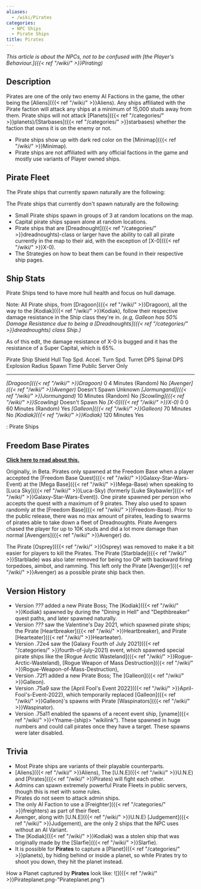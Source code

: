 ```yaml
---
aliases:
  - /wiki/Pirates
categories:
  - NPC Ships
  - Pirate Ships
title: Pirates
---
```


_This article is about the NPCs, not to be confused with [the Player's Behaviour.]({{< ref "/wiki/" >}}Pirating)_

## Description

Pirates are one of the only two enemy AI Factions in the game, the other being the [Aliens]({{< ref "/wiki/" >}}Aliens). Any ships affiliated with the Pirate faction will attack any ships at a minimum of 15,000 studs away from them. Pirate ships will not attack [Planets]({{< ref "/categories/" >}}planets)/[Starbases]({{< ref "/categories/" >}}starbases) whether the faction that owns it is on the enemy or not.

- Pirate ships show up with dark red color on the [Minimap]({{< ref "/wiki/" >}}Minimap).
- Pirate ships are not affiliated with any official factions in the game and mostly use variants of Player owned ships.

## Pirate Fleet

The Pirate ships that currently spawn naturally are the following:

<div class="shipnav">

</div>

The Pirate ships that currently don't spawn naturally are the following:

<div class="shipnav">

</div>

- Small Pirate ships spawn in groups of 3 at random locations on the map.
- Capital pirate ships spawn alone at random locations.
- Pirate ships that are [Dreadnought]({{< ref "/categories/" >}}dreadnoughts)-class or larger have the ability to call all pirate currently in the map to their aid, with the exception of [X-0]({{< ref "/wiki/" >}}X-0).
- The Strategies on how to beat them can be found in their respective ship pages.

## Ship Stats

Pirate Ships tend to have more hull health and focus on hull damage.

Note: All Pirate ships, from [Dragoon]({{< ref "/wiki/" >}}Dragoon), all the way to the [Kodiak]({{< ref "/wiki/" >}}Kodiak), follow their respective damage resistance in the Ship class they're in. _(e.g, Galleon has 50% Damage Resistance due to being a [Dreadnoughts]({{< ref "/categories/" >}}dreadnoughts) class Ship.)_

As of this edit, the damage resistance of X-0 is bugged and it has the resistance of a Super Capital, which is 65%.

Pirate Ship Shield Hull Top Spd. Accel. Turn Spd. Turret DPS Spinal DPS Explosion Radius Spawn Time Public Server Only

---

_[Dragoon]({{< ref "/wiki/" >}}Dragoon)_ 0 4 Minutes (Random) No _[Avenger]({{< ref "/wiki/" >}}Avenger)_ Doesn't Spawn Unknown _[Jormungand]({{< ref "/wiki/" >}}Jormungand)_ 10 Minutes (Random) No _[Scowling]({{< ref "/wiki/" >}}Scowling)_ Doesn't Spawn No _[X-0]({{< ref "/wiki/" >}}X-0)_ 0 0 60 Minutes (Random) Yes _[Galleon]({{< ref "/wiki/" >}}Galleon)_ 70 Minutes No _[Kodiak]({{< ref "/wiki/" >}}Kodiak)_ 120 Minutes Yes

: Pirate Ships

## Freedom Base Pirates

<span class="mw-customtoggle-myDivision"><u>**Click here to read about this.**</u></span>

<div class="mw-collapsible mw-collapsed" id="mw-customcollapsible-myDivision">

Originally, in Beta. Pirates only spawned at the Freedom Base when a player accepted the [Freedom Base Quest]({{< ref "/wiki/" >}}Galaxy-Star-Wars-Event) at the [Mega Base]({{< ref "/wiki/" >}}Mega-Base) when speaking to [Luca Sky]({{< ref "/wiki/" >}}Luca-Sky) (formerly [Luke Skybawler]({{< ref "/wiki/" >}}Galaxy-Star-Wars-Event)). One pirate spawned per person who accepts the quest with a maximum of 9 pirates. They also used to spawn randomly at the [Freedom Base]({{< ref "/wiki/" >}}Freedom-Base). Prior to the public release, there was no max amount of pirates, leading to swarms of pirates able to take down a fleet of Dreadnoughts. Pirate Avengers chased the player for up to 10K studs and did a lot more damage than normal [Avengers]({{< ref "/wiki/" >}}Avenger) do.

The Pirate [Osprey]({{< ref "/wiki/" >}}Osprey) was removed to make it a bit easier for players to kill the Pirates. The Pirate [Starblade]({{< ref "/wiki/" >}}Starblade) was also later removed for being too OP with backward firing torpedoes, aimbot, and ramming. This left only the Pirate [Avenger]({{< ref "/wiki/" >}}Avenger) as a possible pirate ship back then.

</div>

## Version History

- Version _???_ added a new Pirate Boss; The [Kodiak]({{< ref "/wiki/" >}}Kodiak) spawned by during the "Dining in Hell" and "Depthbreaker" quest paths, and later spawned naturally.
- Version _???_ saw the Valentine's Day 2021, which spawned pirate ships; the Pirate [Heartbreaker]({{< ref "/wiki/" >}}Heartbreaker), and Pirate [Hearteater]({{< ref "/wiki/" >}}Hearteater).
- Version .72e4 saw the [Galaxy Fourth of July 2021]({{< ref "/categories/" >}}fourth-of-july-2021) event, which spawned special pirate ships like the [Rogue Arctic Wasteland]({{< ref "/wiki/" >}}Rogue-Arctic-Wasteland), [Rogue Weapon of Mass Destruction]({{< ref "/wiki/" >}}Rogue-Weapon-of-Mass-Destruction),
- Version .72f1 added a new Pirate Boss; The [Galleon]({{< ref "/wiki/" >}}Galleon).
- Version .75a9 saw the [April Fool's Event 2022]({{< ref "/wiki/" >}}April-Fool's-Event-2022), which temporarily replaced [Galleon]({{< ref "/wiki/" >}}Galleon)'s spawns with Pirate [Waspinators]({{< ref "/wiki/" >}}Waspinator).
- Version .75a11 enabled the spawns of a recent event ship, [yname]({{< ref "/wiki/" >}}<Yname-(ship)> "wikilink"). These spawned in huge numbers and could call pirates once they have a target. These spawns were later disabled.

## Trivia

- Most Pirate ships are variants of their playable counterparts.
- [Aliens]({{< ref "/wiki/" >}}Aliens), The [U.N.E]({{< ref "/wiki/" >}}U.N.E) and [Pirates]({{< ref "/wiki/" >}}Pirates) will fight each other.
- Admins can spawn extremely powerful Pirate Fleets in public servers, though this is met with some rules.
- Pirates do not seem to attack admin ships.
- The only AI Faction to use a [Freighter]({{< ref "/categories/" >}}freighters) as part of their fleet.
- Avenger, along with [U.N.E]({{< ref "/wiki/" >}}U.N.E) [Judgement]({{< ref "/wiki/" >}}Judgement), are the only 2 ships that the NPC uses without an AI Variant.
- The [Kodiak]({{< ref "/wiki/" >}}Kodiak) was a stolen ship that was originally made by the [Slarfie]({{< ref "/wiki/" >}}Slarfie).
- It is possible for **Pirates** to capture a [Planet]({{< ref "/categories/" >}}planets), by hiding behind or inside a planet, so while Pirates try to shoot you down, they hit the planet instead.

How a Planet captured by **Pirates** look like: ![]({{< ref "/wiki/" >}}Pirateplanet.png-"Pirateplanet.png")
